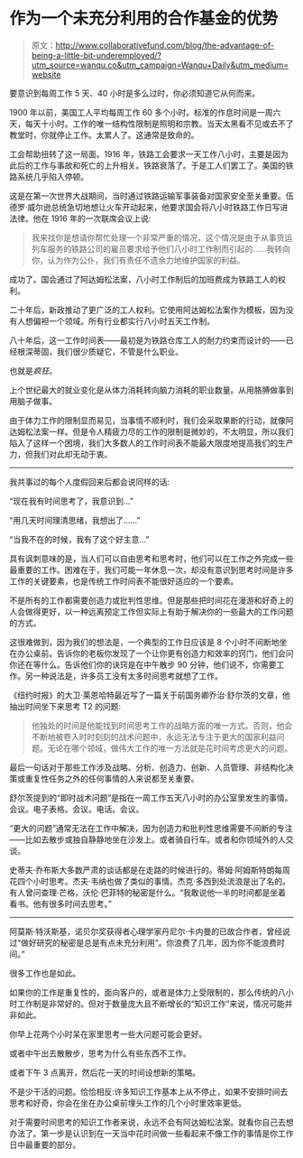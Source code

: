 # 作为一个未充分利用的合作基金的优势

> 原文：<http://www.collaborativefund.com/blog/the-advantage-of-being-a-little-bit-underemployed/?utm_source=wanqu.co&utm_campaign=Wanqu+Daily&utm_medium=website>



要意识到每周工作 5 天、40 小时是多么过时，你必须知道它从何而来。

1900 年以前，美国工人平均每周工作 60 多个小时。标准的作息时间是一周六天，每天十小时。工作的唯一结构性限制是照明和宗教。当天太黑看不见或去不了教堂时，你就停止工作。太累人了。这通常是致命的。

工会帮助扭转了这一局面。1916 年，铁路工会要求一天工作八小时，主要是因为此后的工作与事故和死亡的上升相关。铁路衰落了。于是工人们罢工了。美国的铁路系统几乎陷入停顿。

这是在第一次世界大战期间，当时通过铁路运输军事装备对国家安全至关重要。伍德罗·威尔逊总统急切地想让火车开动起来，他要求国会将八小时铁路工作日写进法律。他在 1916 年的一次联席会议上说:

> 我来找你是想请你帮忙处理一个非常严重的情况，这个情况是由于从事货运列车服务的铁路公司的雇员要求给予他们八小时工作制而引起的……我转向你，认为作为公仆，我们有责任不遗余力地维护国家的利益。

成功了。国会通过了阿达姆松法案，八小时工作制后的加班费成为铁路工人的权利。

二十年后，新政推动了更广泛的工人权利。它使用阿达姆松法案作为模板，因为没有人想偏袒一个领域。所有行业都实行八小时五天工作制。

八十年后，这一工作时间表——最初是为铁路仓库工人的耐力约束而设计的——已经根深蒂固，我们很少质疑它，不管是什么职业。

也就是*疯狂*。

上个世纪最大的就业变化是从体力消耗转向脑力消耗的职业数量。从用胳膊做事到用脑子做事。

由于体力工作的限制显而易见，当事情不顺利时，我们会采取果断的行动，就像阿达姆松法案一样。但是令人精疲力尽的工作的限制是微妙的，不太明显，所以我们陷入了这样一个困境，我们大多数人的工作时间表不能最大限度地提高我们的生产力，但我们对此却无动于衷。

* * *

我共事过的每个人度假回来后都会说同样的话:

“现在我有时间思考了，我意识到…”

“用几天时间理清思绪，我想出了……”

“当我不在的时候，我有了这个好主意…”

具有讽刺意味的是，当人们可以自由思考和思考时，他们可以在工作之外完成一些最重要的工作。困难在于，我们可能一年休息一次，却没有意识到思考时间是许多工作的关键要素，也是传统工作时间表不能很好适应的一个要素。

不是所有的工作都需要创造力或批判性思维。但是那些把时间花在漫游和好奇上的人会做得更好，以一种远离预定工作但实际上有助于解决你的一些最大的工作问题的方式。

这很难做到，因为我们的想法是，一个典型的工作日应该是 8 个小时不间断地坐在办公桌前。告诉你的老板你发现了一个让你更有创造力和效率的窍门，他们会问你还在等什么。告诉他们你的诀窍是在中午散步 90 分钟，他们说不，你需要工作。另一种说法是，许多员工没有太多时间思考就想了工作。

《纽约时报》的大卫·莱恩哈特最近写了一篇关于前国务卿乔治·舒尔茨的文章，他抽出时间坐下来思考 T2 的问题:

> 他独处的时间是他能找到时间思考工作的战略方面的唯一方式。否则，他会不断地被卷入时时刻刻的战术问题中，永远无法专注于更大的国家利益问题。无论在哪个领域，做伟大工作的唯一方法就是花时间考虑更大的问题。

最后一句话对于那些工作涉及战略、分析、创造力、创新、人员管理、非结构化决策或重复性任务之外的任何事情的人来说都至关重要。

舒尔茨提到的“即时战术问题”是指在一周工作五天八小时的办公室里发生的事情。会议。电子表格。会议。电话。会议。

“更大的问题”通常无法在工作中解决，因为创造力和批判性思维需要不间断的专注——比如去散步或独自静静地坐在沙发上。或者骑自行车。或者和你领域外的人交谈。

史蒂夫·乔布斯大多数严肃的谈话都是在走路的时候进行的。蒂姆·阿姆斯特朗每周花四个小时思考。杰夫·韦纳也做了类似的事情。杰克·多西到处流浪是出了名的。有人曾问查理·芒格，沃伦·巴菲特的秘密是什么。“我敢说他一半的时间都是坐着看书。他有很多时间去思考。”

* * *

阿莫斯·特沃斯基，诺贝尔奖获得者心理学家丹尼尔·卡内曼的已故合作者，曾经说过“做好研究的秘密是总是有点未充分利用”。你浪费了几年，因为你不能浪费时间。”

很多工作也是如此。

如果你的工作是重复性的，面向客户的，或者是体力上受限制的，那么传统的八小时工作制是非常好的。但对于数量庞大且不断增长的“知识工作”来说，情况可能并非如此。

你早上花两个小时呆在家里思考一些大问题可能会更好。

或者中午出去散散步，思考为什么有些东西不工作。

或者下午 3 点离开，然后花一天的时间设想新的策略。

不是少干活的问题。恰恰相反:许多知识工作基本上从不停止，如果不安排时间去思考和好奇，你会在坐在办公桌前埋头工作的几个小时里效率更低。

对于需要时间思考的知识工作者来说，永远不会有阿达姆松法案。就看你自己去想办法了。第一步是认识到在一天当中花时间做一些看起来不像工作的事情是你工作日中最重要的部分。

